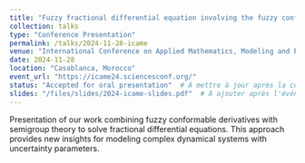 ```yaml
---
title: "Fuzzy fractional differential equation involving the fuzzy conformable derivative and the α-semigroups"
collection: talks
type: "Conference Presentation"
permalink: /talks/2024-11-28-icame
venue: "International Conference on Applied Mathematics, Modeling and Engineering (ICAME'24)"
date: 2024-11-28
location: "Casablanca, Morocco"
event_url: "https://icame24.sciencesconf.org/"
status: "Accepted for oral presentation"  # À mettre à jour après la conférence
slides: "/files/slides/2024-icame-slides.pdf"  # À ajouter après l'événement
---
```


Presentation of our work combining fuzzy conformable derivatives with semigroup theory to solve fractional differential equations. This approach provides new insights for modeling complex dynamical systems with uncertainty parameters.
